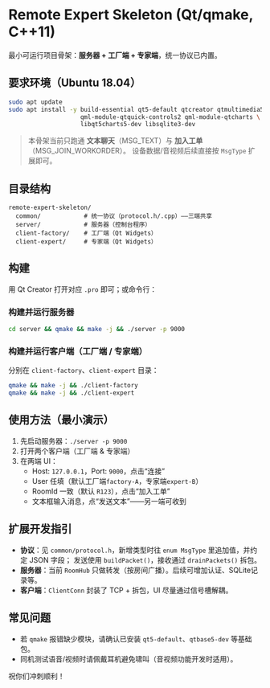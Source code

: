 # Remote Expert Skeleton (Qt/qmake, C++11)

最小可运行项目骨架：**服务器 + 工厂端 + 专家端**，统一协议已内置。

## 要求环境（Ubuntu 18.04）
```bash
sudo apt update
sudo apt install -y build-essential qt5-default qtcreator qtmultimedia5-dev \
                    qml-module-qtquick-controls2 qml-module-qtcharts \
                    libqt5charts5-dev libsqlite3-dev
```

> 本骨架当前只跑通 **文本聊天**（MSG_TEXT）与 **加入工单**（MSG_JOIN_WORKORDER）。
> 设备数据/音视频后续直接按 `MsgType` 扩展即可。

## 目录结构
```
remote-expert-skeleton/
  common/            # 统一协议（protocol.h/.cpp）——三端共享
  server/            # 服务器（控制台程序）
  client-factory/    # 工厂端（Qt Widgets）
  client-expert/     # 专家端（Qt Widgets）
```

## 构建
用 Qt Creator 打开对应 `.pro` 即可；或命令行：

### 构建并运行服务器
```bash
cd server && qmake && make -j && ./server -p 9000
```
### 构建并运行客户端（工厂端 / 专家端）
分别在 `client-factory`、`client-expert` 目录：
```bash
qmake && make -j && ./client-factory
qmake && make -j && ./client-expert
```

## 使用方法（最小演示）
1. 先启动服务器：`./server -p 9000`
2. 打开两个客户端（工厂端 & 专家端）
3. 在两端 UI：
   - Host: `127.0.0.1`，Port: `9000`，点击“连接”
   - User 任填（默认工厂端`factory-A`，专家端`expert-B`）
   - RoomId 一致（默认 `R123`），点击“加入工单”
   - 文本框输入消息，点“发送文本”——另一端可收到

## 扩展开发指引
- **协议**：见 `common/protocol.h`，新增类型时往 `enum MsgType` 里追加值，并约定 JSON 字段；
  发送使用 `buildPacket()`，接收通过 `drainPackets()` 拆包。
- **服务器**：当前 `RoomHub` 只做转发（按房间广播）。后续可增加认证、SQLite记录等。
- **客户端**：`ClientConn` 封装了 TCP + 拆包，UI 尽量通过信号槽解耦。

## 常见问题
- 若 `qmake` 报错缺少模块，请确认已安装 `qt5-default`、`qtbase5-dev` 等基础包。
- 同机测试语音/视频时请佩戴耳机避免啸叫（音视频功能开发时适用）。

祝你们冲刺顺利！
